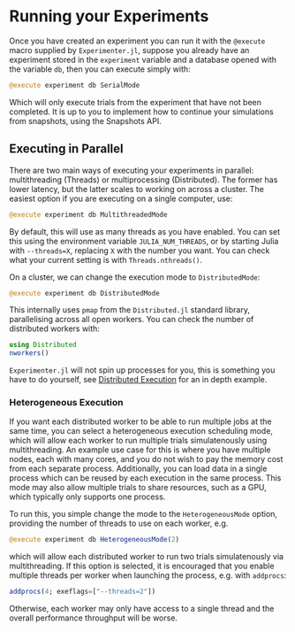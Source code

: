 # Running your Experiments

Once you have created an experiment you can run it with the `@execute` macro supplied by `Experimenter.jl`, suppose you already have an experiment stored in the `experiment` variable and a database opened with the variable `db`, then you can execute simply with:
```julia
@execute experiment db SerialMode
```
Which will only execute trials from the experiment that have not been completed. It is up to you to implement how to continue your simulations from snapshots, using the Snapshots API. 

## Executing in Parallel

There are two main ways of executing your experiments in parallel: multithreading (Threads) or multiprocessing (Distributed). The former has lower latency, but the latter scales to working on across a cluster. The easiest option if you are executing on a single computer, use:
```julia
@execute experiment db MultithreadedMode
```
By default, this will use as many threads as you have enabled. You can set this using the environment variable `JULIA_NUM_THREADS`, or by starting Julia with `--threads=X`, replacing `X` with the number you want. You can check what your current setting is with `Threads.nthreads()`.

On a cluster, we can change the execution mode to `DistributedMode`:
```julia
@execute experiment db DistributedMode
```
This internally uses `pmap` from the `Distributed.jl` standard library, parallelising across all open workers. You can check the number of distributed workers with:
```julia
using Distributed
nworkers()
```
`Experimenter.jl` will not spin up processes for you, this is something you have to do yourself, see [Distributed Execution](@ref) for an in depth example. 

### Heterogeneous Execution

If you want each distributed worker to be able to run multiple jobs at the same time, you can select a heterogeneous execution scheduling mode, which will allow each worker to run multiple trials simulatenously using multithreading. An example use case for this is where you have multiple nodes, each with many cores, and you do not wish to pay the memory cost from each separate process. Additionally, you can load data in a single process which can be reused by each execution in the same process. This mode may also allow multiple trials to share resources, such as a GPU, which typically only supports one process.

To run this, you simple change the mode to the `HeterogeneousMode` option, providing the number of threads to use on each worker, e.g.
```julia
@execute experiment db HeterogeneousMode(2)
```
which will allow each distributed worker to run two trials simulatenously via multithreading. If this option is selected, it is encouraged that you enable multiple threads per worker when launching the process, e.g. with `addprocs`:
```julia
addprocs(4; exeflags=["--threads=2"])
```
Otherwise, each worker may only have access to a single thread and the overall performance throughput will be worse.